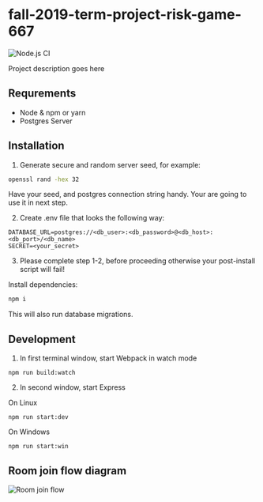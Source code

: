 # fall-2019-term-project-risk-game-667

![Node.js CI](https://github.com/sfsu-csc-667-fall-2018/fall-2019-term-project-risk-game-667/workflows/Node.js%20CI/badge.svg?branch=master)

Project description goes here

## Requrements

- Node & npm or yarn
- Postgres Server

## Installation

1. Generate secure and random server seed, for example: 

```bash
openssl rand -hex 32
```

Have your seed, and postgres connection string handy. Your are going to use it in next step.

2. Create .env file that looks the following way:

```
DATABASE_URL=postgres://<db_user>:<db_password>@<db_host>:<db_port>/<db_name>
SECRET=<your_secret>
```

3. Please complete step 1-2, before proceeding otherwise your post-install script will fail! 

Install dependencies:

```bash
npm i
```

This will also run database migrations.


## Development

1. In first terminal window, start Webpack in watch mode

```
npm run build:watch 
```

2. In second window, start Express 

On Linux

```
npm run start:dev 
```

On Windows

```
npm run start:win 
```


## Room join flow diagram

![Room join flow](https://i.ibb.co/F5Y05Kq/userflow.png)

